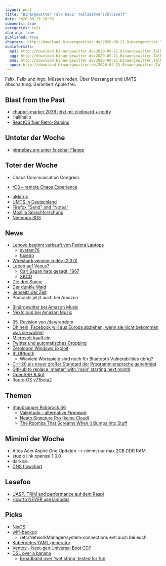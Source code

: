 ```yaml
---
layout: post
title: "Binärgewitter Talk #262: Teilzeitverschlüsselt"
date: 2020-09-23 16:30
comments: true
categories: talk
sharing: true
published: true
chapters: http://download.binaergewitter.de/2020-09-21.Binaergewitter.Talk.262.chapters.txt
audioformats:
  mp3: http://download.binaergewitter.de/2020-09-21.Binaergewitter.Talk.262.mp3
  ogg: http://download.binaergewitter.de/2020-09-21.Binaergewitter.Talk.262.ogg
  m4a: http://download.binaergewitter.de/2020-09-21.Binaergewitter.Talk.262.m4a
  opus: http://download.binaergewitter.de/2020-09-21.Binaergewitter.Talk.262.opus
---
```

Felix, Felix und Ingo. Müssen reden. Über Messanger und UMTS Abschaltung. Garantiert Apple frei.


## Blast from the Past
- [chapter-marker 2038 jetzt mit clipboard + notify]( https://github.com/makefu/chapter-marker/compare/d6e0cee3dc8909d43bf7c2575ca697e50d337721..master )
- Hallihallo
- [ReactOS fuer Retro-Gaming](http://blog.binaergewitter.de/2020/07/21/binaergewitter-talk-number-259-snmp-nein-danke/#isso-1796)

## Untoter der Woche
- [piratebay.org unter falscher Flagge]( https://piratebay.org/ )

## Toter der Woche
- Chaos Communication Congress 
 * [rC3 – remote Chaos Experience]( https://events.ccc.de/2020/09/04/rc3-remote-chaos-experience/ )
- [uMatrix]( https://www.ghacks.net/2020/09/20/umatrix-development-has-ended/ )
- [UMTS in Deutschland]( https://www.heise.de/news/Deutsche-Telekom-UMTS-wird-im-Sommer-2021-abgeschaltet-4905633.html )
- [Firefox "Send" and "Notes"]( https://www.heise.de/news/Umstrukturierung-bei-Mozilla-Firefox-schickt-Send-und-Notes-in-Ruhestand-4905441.html )
- [Mozilla Sprachforschung]( https://www.golem.de/news/mozilla-sprachforschungen-werden-eingestellt-2008-150395.html )
- [Nintendo 3DS]( https://www.bbc.com/news/technology-54191058 )

## News
- [Lenovo beginnt verkauft von Fedora Laptops]( https://www.golem.de/news/linux-lenovo-beginnt-mit-verkauf-von-fedora-laptops-2008-150570.html )
  * [system76](https://system76.com/ )
  * [tuxedo](https://www.tuxedocomputers.com/)
- [Wireshark version in dev (3.3.0)]( https://twitter.com/chrissanders88/status/1306262108665982976 )
- [Leben auf Venus?]( )
  * [Carl Sagan hats gesagt, 1967]( https://mashable.com/article/venus-life-theory-carl-sagan/?europe=true ) 
  * [XKCD]( https://xkcd.com/2359/ )
- [Die drei Sonne](https://amzn.to/3kB4x9Q )
- [Der dunkle Wald](https://amzn.to/3hVqRsW )
- [Jenseits der Zeit](https://amzn.to/2HmH2Db )
- Podcasts jetzt auch bei Amazon
 * [Binärgewitter bei Amazon Music]( https://music.amazon.de/podcasts/bc6ecd5a-2681-44cb-8217-ad5192a14871/Binrgewitter )
 * [Nextcloud bei Amazon Music]( https://music.amazon.de/podcasts/06f25ef0-22f4-4601-b668-b5ad38b9d8fe/The-Nextcloud-Podcast )
- [35. Revision von /dev/random]( https://www.phoronix.com/scan.php?page=news_item&px=LRNG-dev-random-35 )
- [Oh nein, Facebook will aus Europa abziehen, wenn sie nicht bekommen was sie wollen!]( https://www.vice.com/en_us/article/889pk3/facebook-threatens-to-pull-out-of-europe-if-it-doesnt-get-its-way )
- [Microsoft kauft ein]( https://www.heise.de/news/Spieleindustrie-Microsoft-kauft-Bethesda-und-id-Software-4907190.html )
- [Twitter und automatisches Cropping]( https://twitter.com/_jsimonovski/status/1307542747197239296 )
- [Zerologon Windows Exploit]( https://www.secura.com/blog/zero-logon )
- [BLURtooth]( https://www.golem.de/news/blurtooth-sicherheitsluecke-ermoeglicht-mitm-angriffe-auf-bluetooth-2009-150819.html )
  - Wieviele Wortspiele sind noch für Bluetooth Vulnerabilities übrig?
- [C++20 als neuer großer Standard der Programmiersprache genehmigt]( https://www.heise.de/news/C-20-als-neuer-grosser-Standard-der-Programmiersprache-genehmigt-4886316.html )
- [GitHub to replace 'master' with 'main' starting next month]( https://www.zdnet.com/article/github-to-replace-master-with-main-starting-next-month/ )
- [OpenSSH 8.4p1]( https://marc.info/?l=openssh-unix-dev&m=160058237420615&w=2 )
- [RouterOS v7.1beta2](https://forum.mikrotik.com/viewtopic.php?f=1&t=165248)

## Themen
- [Staubsauger Roborock S6]( https://amzn.to/30040Gu )
  * [Valentudo - alternative Firmware]( https://valetudo.cloud/ )
  * [Neato Signature Pro (keine Cloud)]( )
  * [The Roomba That Screams When it Bumps Into Stuff]( https://youtu.be/mvz3LRK263E )


## Mimimi der Woche
- Altes Acer Aspire One Updaten --> nimmt nur max 2GB DDR RAM
- studio link openssl 1.0.0
- darkice
- [DNS flowchart]( https://i.imgur.com/YKvOiA4.png )

## Lesefoo
- [UASP, TRIM and performance auf dem Raspi]( https://www.jeffgeerling.com/blog/2020/raspberry-pi-usb-boot-uasp-trim-and-performance )
- [How to NEVER use lambdas]( https://gist.github.com/MineRobber9000/19c331a9f5d8e994a4ed251f0ffa1e98 )

## Picks

- [NixOS]( https://nixos.org/ )
- [wifi-backup](https://pypi.org/project/wifi-backup/ )
  - /etc/NetworkManager/system-connections evtl auch bei euch
- [Kubernetes YAML generator]( https://k8syaml.com/ )
- [Ventoy - Next-gen Universal Boot CD?]( https://www.ventoy.net/en/index.html )
- [DSL over a banana]( https://twitter.com/vidister/status/1304542559210024962 )
  * [Broadband over 'wet string' tested for fun](https://www.bbc.com/news/technology-42338067)
